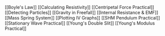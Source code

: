 [[Boyle's Law]]
[[Calculating Resistivity]]
[[Centripetal Force Practical]]
[[Detecting Particles]]
[[Gravity in Freefall]]
[[Internal Resistance & EMF]]
[[Mass Spring System]]
[[Plotting IV Graphs]]
[[SHM Pendulum Practical]]
[[Stationary Wave Practical]]
[[Young's Double Slit]]
[[Young's Modulus Practical]]